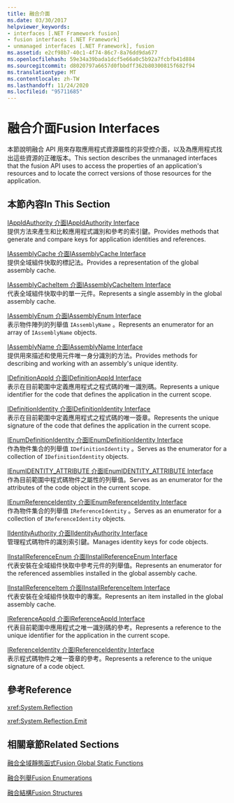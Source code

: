```yaml
---
title: 融合介面
ms.date: 03/30/2017
helpviewer_keywords:
- interfaces [.NET Framework fusion]
- fusion interfaces [.NET Framework]
- unmanaged interfaces [.NET Framework], fusion
ms.assetid: e2cf98b7-40c1-4f74-86c7-8a76dd9da677
ms.openlocfilehash: 59e34a39bada1dcf5e66a0c5b92a7fcbfb41d884
ms.sourcegitcommit: d8020797a6657d0fbbdff362b80300815f682f94
ms.translationtype: MT
ms.contentlocale: zh-TW
ms.lasthandoff: 11/24/2020
ms.locfileid: "95711685"
---
```

# <a name="fusion-interfaces"></a><span data-ttu-id="37c2d-102">融合介面</span><span class="sxs-lookup"><span data-stu-id="37c2d-102">Fusion Interfaces</span></span>

<span data-ttu-id="37c2d-103">本節說明融合 API 用來存取應用程式資源屬性的非受控介面，以及為應用程式找出這些資源的正確版本。</span><span class="sxs-lookup"><span data-stu-id="37c2d-103">This section describes the unmanaged interfaces that the fusion API uses to access the properties of an application's resources and to locate the correct versions of those resources for the application.</span></span>  
  
## <a name="in-this-section"></a><span data-ttu-id="37c2d-104">本節內容</span><span class="sxs-lookup"><span data-stu-id="37c2d-104">In This Section</span></span>  

 [<span data-ttu-id="37c2d-105">IAppIdAuthority 介面</span><span class="sxs-lookup"><span data-stu-id="37c2d-105">IAppIdAuthority Interface</span></span>](iappidauthority-interface.md)  
 <span data-ttu-id="37c2d-106">提供方法來產生和比較應用程式識別和參考的索引鍵。</span><span class="sxs-lookup"><span data-stu-id="37c2d-106">Provides methods that generate and compare keys for application identities and references.</span></span>  
  
 [<span data-ttu-id="37c2d-107">IAssemblyCache 介面</span><span class="sxs-lookup"><span data-stu-id="37c2d-107">IAssemblyCache Interface</span></span>](iassemblycache-interface.md)  
 <span data-ttu-id="37c2d-108">提供全域組件快取的標記法。</span><span class="sxs-lookup"><span data-stu-id="37c2d-108">Provides a representation of the global assembly cache.</span></span>  
  
 [<span data-ttu-id="37c2d-109">IAssemblyCacheItem 介面</span><span class="sxs-lookup"><span data-stu-id="37c2d-109">IAssemblyCacheItem Interface</span></span>](iassemblycacheitem-interface.md)  
 <span data-ttu-id="37c2d-110">代表全域組件快取中的單一元件。</span><span class="sxs-lookup"><span data-stu-id="37c2d-110">Represents a single assembly in the global assembly cache.</span></span>  
  
 [<span data-ttu-id="37c2d-111">IAssemblyEnum 介面</span><span class="sxs-lookup"><span data-stu-id="37c2d-111">IAssemblyEnum Interface</span></span>](iassemblyenum-interface.md)  
 <span data-ttu-id="37c2d-112">表示物件陣列的列舉值 `IAssemblyName` 。</span><span class="sxs-lookup"><span data-stu-id="37c2d-112">Represents an enumerator for an array of `IAssemblyName` objects.</span></span>  
  
 [<span data-ttu-id="37c2d-113">IAssemblyName 介面</span><span class="sxs-lookup"><span data-stu-id="37c2d-113">IAssemblyName Interface</span></span>](iassemblyname-interface.md)  
 <span data-ttu-id="37c2d-114">提供用來描述和使用元件唯一身分識別的方法。</span><span class="sxs-lookup"><span data-stu-id="37c2d-114">Provides methods for describing and working with an assembly's unique identity.</span></span>  
  
 [<span data-ttu-id="37c2d-115">IDefinitionAppId 介面</span><span class="sxs-lookup"><span data-stu-id="37c2d-115">IDefinitionAppId Interface</span></span>](idefinitionappid-interface.md)  
 <span data-ttu-id="37c2d-116">表示在目前範圍中定義應用程式之程式碼的唯一識別碼。</span><span class="sxs-lookup"><span data-stu-id="37c2d-116">Represents a unique identifier for the code that defines the application in the current scope.</span></span>  
  
 [<span data-ttu-id="37c2d-117">IDefinitionIdentity 介面</span><span class="sxs-lookup"><span data-stu-id="37c2d-117">IDefinitionIdentity Interface</span></span>](idefinitionidentity-interface.md)  
 <span data-ttu-id="37c2d-118">表示在目前範圍中定義應用程式之程式碼的唯一簽章。</span><span class="sxs-lookup"><span data-stu-id="37c2d-118">Represents the unique signature of the code that defines the application in the current scope.</span></span>  
  
 [<span data-ttu-id="37c2d-119">IEnumDefinitionIdentity 介面</span><span class="sxs-lookup"><span data-stu-id="37c2d-119">IEnumDefinitionIdentity Interface</span></span>](ienumdefinitionidentity-interface.md)  
 <span data-ttu-id="37c2d-120">作為物件集合的列舉值 `IDefinitionIdentity` 。</span><span class="sxs-lookup"><span data-stu-id="37c2d-120">Serves as the enumerator for a collection of `IDefinitionIdentity` objects.</span></span>  
  
 [<span data-ttu-id="37c2d-121">IEnumIDENTITY_ATTRIBUTE 介面</span><span class="sxs-lookup"><span data-stu-id="37c2d-121">IEnumIDENTITY_ATTRIBUTE Interface</span></span>](ienumidentity-attribute-interface.md)  
 <span data-ttu-id="37c2d-122">作為目前範圍中程式碼物件之屬性的列舉值。</span><span class="sxs-lookup"><span data-stu-id="37c2d-122">Serves as an enumerator for the attributes of the code object in the current scope.</span></span>  
  
 [<span data-ttu-id="37c2d-123">IEnumReferenceIdentity 介面</span><span class="sxs-lookup"><span data-stu-id="37c2d-123">IEnumReferenceIdentity Interface</span></span>](ienumreferenceidentity-interface.md)  
 <span data-ttu-id="37c2d-124">作為物件集合的列舉值 `IReferenceIdentity` 。</span><span class="sxs-lookup"><span data-stu-id="37c2d-124">Serves as an enumerator for a collection of `IReferenceIdentity` objects.</span></span>  
  
 [<span data-ttu-id="37c2d-125">IIdentityAuthority 介面</span><span class="sxs-lookup"><span data-stu-id="37c2d-125">IIdentityAuthority Interface</span></span>](iidentityauthority-interface.md)  
 <span data-ttu-id="37c2d-126">管理程式碼物件的識別索引鍵。</span><span class="sxs-lookup"><span data-stu-id="37c2d-126">Manages identity keys for code objects.</span></span>  
  
 [<span data-ttu-id="37c2d-127">IInstallReferenceEnum 介面</span><span class="sxs-lookup"><span data-stu-id="37c2d-127">IInstallReferenceEnum Interface</span></span>](iinstallreferenceenum-interface.md)  
 <span data-ttu-id="37c2d-128">代表安裝在全域組件快取中參考元件的列舉值。</span><span class="sxs-lookup"><span data-stu-id="37c2d-128">Represents an enumerator for the referenced assemblies installed in the global assembly cache.</span></span>  
  
 [<span data-ttu-id="37c2d-129">IInstallReferenceItem 介面</span><span class="sxs-lookup"><span data-stu-id="37c2d-129">IInstallReferenceItem Interface</span></span>](iinstallreferenceitem-interface.md)  
 <span data-ttu-id="37c2d-130">代表安裝在全域組件快取中的專案。</span><span class="sxs-lookup"><span data-stu-id="37c2d-130">Represents an item installed in the global assembly cache.</span></span>  
  
 [<span data-ttu-id="37c2d-131">IReferenceAppId 介面</span><span class="sxs-lookup"><span data-stu-id="37c2d-131">IReferenceAppId Interface</span></span>](ireferenceappid-interface.md)  
 <span data-ttu-id="37c2d-132">代表目前範圍中應用程式之唯一識別碼的參考。</span><span class="sxs-lookup"><span data-stu-id="37c2d-132">Represents a reference to the unique identifier for the application in the current scope.</span></span>  
  
 [<span data-ttu-id="37c2d-133">IReferenceIdentity 介面</span><span class="sxs-lookup"><span data-stu-id="37c2d-133">IReferenceIdentity Interface</span></span>](ireferenceidentity-interface.md)  
 <span data-ttu-id="37c2d-134">表示程式碼物件之唯一簽章的參考。</span><span class="sxs-lookup"><span data-stu-id="37c2d-134">Represents a reference to the unique signature of a code object.</span></span>  
  
## <a name="reference"></a><span data-ttu-id="37c2d-135">參考</span><span class="sxs-lookup"><span data-stu-id="37c2d-135">Reference</span></span>  

 <xref:System.Reflection>  
  
 <xref:System.Reflection.Emit>  
  
## <a name="related-sections"></a><span data-ttu-id="37c2d-136">相關章節</span><span class="sxs-lookup"><span data-stu-id="37c2d-136">Related Sections</span></span>  

 [<span data-ttu-id="37c2d-137">融合全域靜態函式</span><span class="sxs-lookup"><span data-stu-id="37c2d-137">Fusion Global Static Functions</span></span>](fusion-global-static-functions.md)  
  
 [<span data-ttu-id="37c2d-138">融合列舉</span><span class="sxs-lookup"><span data-stu-id="37c2d-138">Fusion Enumerations</span></span>](fusion-enumerations.md)  
  
 [<span data-ttu-id="37c2d-139">融合結構</span><span class="sxs-lookup"><span data-stu-id="37c2d-139">Fusion Structures</span></span>](fusion-structures.md)
